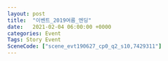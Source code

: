 ```yaml
---
layout: post
title:  "이벤트_2019여름_엔딩"
date:   2021-02-04 06:00:00 +0000
categories: Event
Tags: Story Event
SceneCode: ["scene_evt190627_cp0_q2_s10,7429311"]
---
```

